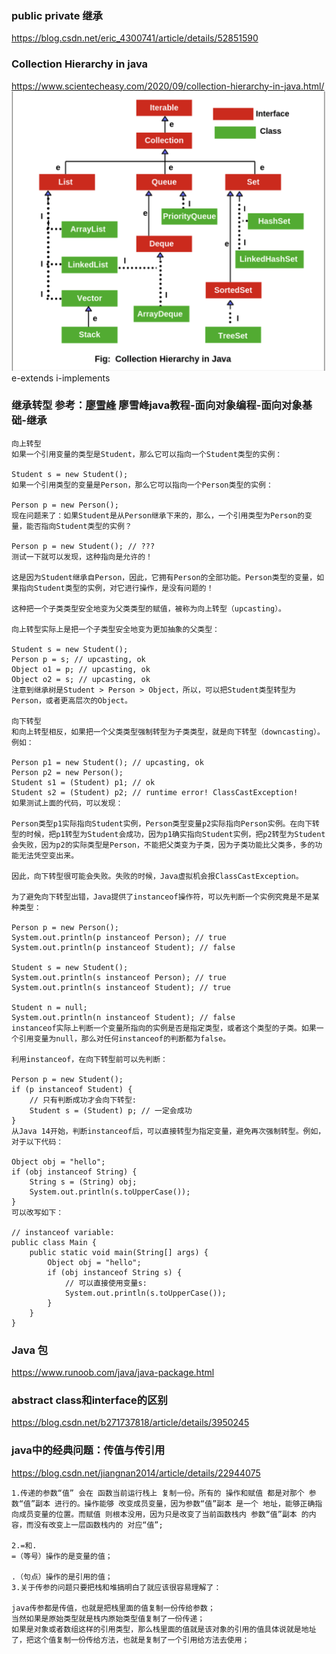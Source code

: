 ### public private 继承

https://blog.csdn.net/eric_4300741/article/details/52851590

### Collection Hierarchy in java
https://www.scientecheasy.com/2020/09/collection-hierarchy-in-java.html/
![Java Hierarchy](https://github.com/YisongZou/Yisong-Software-Engineering-Notebook/blob/master/About%20programming%20languanges/%E6%88%AA%E5%B1%8F2021-02-03%20%E4%B8%8B%E5%8D%8812.19.15.png)
e-extends i-implements

### 继承转型 参考：[廖雪峰](https://www.liaoxuefeng.com/wiki/1252599548343744/1260454548196032)  廖雪峰java教程-面向对象编程-面向对象基础-继承
```
向上转型
如果一个引用变量的类型是Student，那么它可以指向一个Student类型的实例：

Student s = new Student();
如果一个引用类型的变量是Person，那么它可以指向一个Person类型的实例：

Person p = new Person();
现在问题来了：如果Student是从Person继承下来的，那么，一个引用类型为Person的变量，能否指向Student类型的实例？

Person p = new Student(); // ???
测试一下就可以发现，这种指向是允许的！

这是因为Student继承自Person，因此，它拥有Person的全部功能。Person类型的变量，如果指向Student类型的实例，对它进行操作，是没有问题的！

这种把一个子类类型安全地变为父类类型的赋值，被称为向上转型（upcasting）。

向上转型实际上是把一个子类型安全地变为更加抽象的父类型：

Student s = new Student();
Person p = s; // upcasting, ok
Object o1 = p; // upcasting, ok
Object o2 = s; // upcasting, ok
注意到继承树是Student > Person > Object，所以，可以把Student类型转型为Person，或者更高层次的Object。

向下转型
和向上转型相反，如果把一个父类类型强制转型为子类类型，就是向下转型（downcasting）。例如：

Person p1 = new Student(); // upcasting, ok
Person p2 = new Person();
Student s1 = (Student) p1; // ok
Student s2 = (Student) p2; // runtime error! ClassCastException!
如果测试上面的代码，可以发现：

Person类型p1实际指向Student实例，Person类型变量p2实际指向Person实例。在向下转型的时候，把p1转型为Student会成功，因为p1确实指向Student实例，把p2转型为Student会失败，因为p2的实际类型是Person，不能把父类变为子类，因为子类功能比父类多，多的功能无法凭空变出来。

因此，向下转型很可能会失败。失败的时候，Java虚拟机会报ClassCastException。

为了避免向下转型出错，Java提供了instanceof操作符，可以先判断一个实例究竟是不是某种类型：

Person p = new Person();
System.out.println(p instanceof Person); // true
System.out.println(p instanceof Student); // false

Student s = new Student();
System.out.println(s instanceof Person); // true
System.out.println(s instanceof Student); // true

Student n = null;
System.out.println(n instanceof Student); // false
instanceof实际上判断一个变量所指向的实例是否是指定类型，或者这个类型的子类。如果一个引用变量为null，那么对任何instanceof的判断都为false。

利用instanceof，在向下转型前可以先判断：

Person p = new Student();
if (p instanceof Student) {
    // 只有判断成功才会向下转型:
    Student s = (Student) p; // 一定会成功
}
从Java 14开始，判断instanceof后，可以直接转型为指定变量，避免再次强制转型。例如，对于以下代码：

Object obj = "hello";
if (obj instanceof String) {
    String s = (String) obj;
    System.out.println(s.toUpperCase());
}
可以改写如下：

// instanceof variable:
public class Main {
    public static void main(String[] args) {
        Object obj = "hello";
        if (obj instanceof String s) {
            // 可以直接使用变量s:
            System.out.println(s.toUpperCase());
        }
    }
}

 ```
 
 ### Java 包
 https://www.runoob.com/java/java-package.html
 
 
### abstract class和interface的区别
https://blog.csdn.net/b271737818/article/details/3950245


### java中的经典问题：传值与传引用
https://blog.csdn.net/jiangnan2014/article/details/22944075
```
1.传递的参数“值” 会在 函数当前运行栈上 复制一份。所有的 操作和赋值 都是对那个 参数“值”副本 进行的。操作能够 改变成员变量，因为参数“值”副本 是一个 地址，能够正确指向成员变量的位置。而赋值 则根本没用，因为只是改变了当前函数栈内 参数“值”副本 的内容，而没有改变上一层函数栈内的 对应“值”;

2.=和.
=（等号）操作的是变量的值；

.（句点）操作的是引用的值；
3.关于传参的问题只要把栈和堆搞明白了就应该很容易理解了：

java传参都是传值，也就是把栈里面的值复制一份传给参数；
当然如果是原始类型就是栈内原始类型值复制了一份传递；
如果是对象或者数组这样的引用类型，那么栈里面的值就是该对象的引用的值具体说就是地址了，把这个值复制一份传给方法，也就是复制了一个引用给方法去使用；
```
